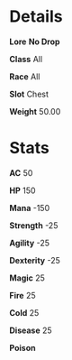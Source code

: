 <!-- TITLE: Huge Metal Hull -->
<!-- SUBTITLE: A giant metal shell from the Alchemical Behemoth underneath Xuolia -->

# Details
**Lore**
**No Drop**

**Class**
All

**Race**
All

**Slot**
Chest

**Weight**
50.00

# Stats

**AC**
50

**HP**
150

**Mana**
-150

**Strength**
-25

**Agility**
-25

**Dexterity**
-25

**Magic**
25

**Fire**
25

**Cold**
25

**Disease**
25

**Poison**